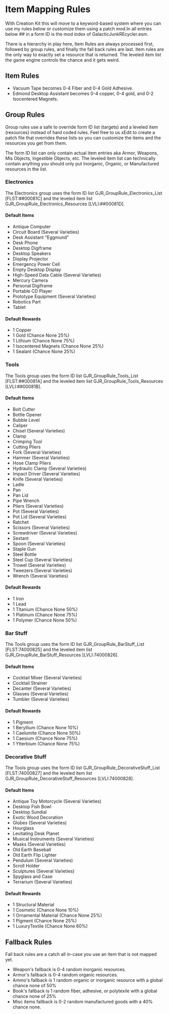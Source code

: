 # Item Mapping Rules
With Creation Kit this will move to a keyword-based system where you can use my rules below or customize them using a patch mod.In all entries below ## in a form ID is the mod index of GalacticJunkREcycler.esm. 

There is a hierarchy in play here, Item Rules are always processed first, followed by group rules, and finally the fall back rules are last. Item rules are the only way to exactly set a resource that is returned. The leveled item list the game engine controls the chance and it gets weird. 

## Item Rules
- Vacuum Tape becomes 0-4 Fiber and 0-4 Gold Adhesive.
- Edmond Desktop Assistant becomes 0-4 copper, 0-4 gold, and 0-2 Isocentered Magnets.

## Group Rules
Group rules use a safe to override form ID list (targets) and a leveled item (resources) instead of hard coded rules. Feel free to us xEdit to create a patch file that overrides these lists so you can customize the items and the resources you get from them.

The form ID list can only contain actual item entries aka Armor, Weapons, Mis Objects, Ingestible Objects, etc. The leveled item list can technically contain anything you should only put Inorganic, Organic, or Manufactured resources in the list. 

### Electronics
The Electronics group uses the form ID list GJR_GroupRule_Electronics_List [FLST:##00081C] and the leveled item list GJR_GroupRule_Electronics_Resources [LVLI:##00081D].

#### Default Items
- Antique Computer
- Circuit Board (Several Varieties)
- Desk Assistant "Eggmund"
- Desk Phone
- Desktop Digiframe
- Desktop Speakers
- Display Projector
- Emergency Power Cell
- Empty Desktop Display
- High-Speed Data Cable (Several Varieties)
- Mercury Camera
- Personal Digiframe
- Portable CD Player
- Prototype Equipment (Several Varieties)
- Robotics Part
- Tablet

#### Default Rewards
- 1 Copper
- 1 Gold (Chance None 25%)
- 1 Lithium (Chance None 75%)
- 1 Isocentered Magnets (Chance None 25%)
- 1 Sealant (Chance None 25%)

### Tools
The Tools group uses the form ID list GJR_GroupRule_Tools_List [FLST:##00081A] and the leveled item list GJR_GroupRule_Tools_Resources [LVLI:##00081B].

#### Default Items
- Bolt Cutter
- Bottle Opener
- Bubble Level
- Caliper
- Chisel (Several Varieties)
- Clamp
- Crimping Tool
- Cutting Pliers
- Fork (Several Varieties)
- Hammer (Several Varieties)
- Hose Clamp Pliers
- Hydraulic Clamp (Several Varieties)
- Impact Driver (Several Varieties)
- Knife (Several Varieties)
- Ladle
- Pan
- Pan Lid
- Pipe Wrench
- Pliers (Several Varieties)
- Pot (Several Varieties)
- Pot Lid (Several Varieties)
- Ratchet
- Scissors (Several Varieties)
- Screwdriver (Several Varieties)
- Sextant
- Spoon (Several Varieties)
- Staple Gun
- Steel Bottle
- Steel Cup (Several Varieties)
- Trowel (Several Varieties)
- Tweezers (Several Varieties)
- Wrench (Several Varieties)

#### Default Rewards
- 1 Iron
- 1 Lead
- 1 Titanium (Chance None 50%)
- 1 Platinum (Chance None 75%)
- 1 Polymer (Chance None 50%)

### Bar Stuff
The Tools group uses the form ID list GJR_GroupRule_BarStuff_List [FLST:74000825] and the leveled item list GJR_GroupRule_BarStuff_Resources [LVLI:74000826].

#### Default Items
- Cocktail Mixer (Several Varieties)
- Cocktail Strainer
- Decanter (Several Varieties)
- Glasses (Several Varieties)
- Tumbler (Several Varieties)

#### Default Rewards
- 1 Pigment
- 1 Beryllium (Chance None 10%)
- 1 Caelumite (Chance None 50%)
- 1 Caesium (Chance None 75%)
- 1 Ytterbium (Chance None 75%)

### Decorative Stuff
The Tools group uses the form ID list GJR_GroupRule_DecorativeStuff_List [FLST:74000827] and the leveled item list GJR_GroupRule_DecorativeStuff_Resources [LVLI:74000828].

#### Default Items
- Antique Toy Motorcycle (Several Varieties)
- Desktop Fish Bowl
- Desktop Sundial
- Exotic Wood Decoration
- Globes (Several Varieties)
- Hourglass
- Levitating Desk Planet
- Musical Instruments (Several Varieties)
- Masks (Several Varieties)
- Old Earth Baseball
- Old Earth Flip Lighter
- Pendulum (Several Varieties)
- Scroll Holder
- Sculptures (Several Varieties)
- Spyglass and Case
- Terrarium (Several Varieties)

#### Default Rewards
- 1 Structural Material
- 1 Cosmetic (Chance None 10%)
- 1 Ornamental Material (Chance None 25%)
- 1 Pigment (Chance None 25%)
- 1 LuxuryTextile (Chance None 60%)

## Fallback Rules
Fall back rules are a catch all in-case you use an item that is not mapped yet. 

- Weapon's fallback is 0-4 random inorganic resources.
- Armor's fallback is 0-4 random organic resources.
- Ammo's fallback is 1 random organic or inorganic resource with a global chance none of 50%
- Book's fallback is 1 random fiber, adhesive, or polytexile with a global chance none of 25%
- Misc items fallback is 0-2 random manufactured goods with a 40% chance none.

